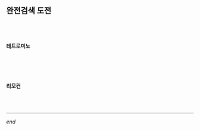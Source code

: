 ## 완전검색 도전

<br>

<br>

#### 테트로미노

```python

```

<br>

<br>

#### 리모컨

```python

```

<br>

---

*end*